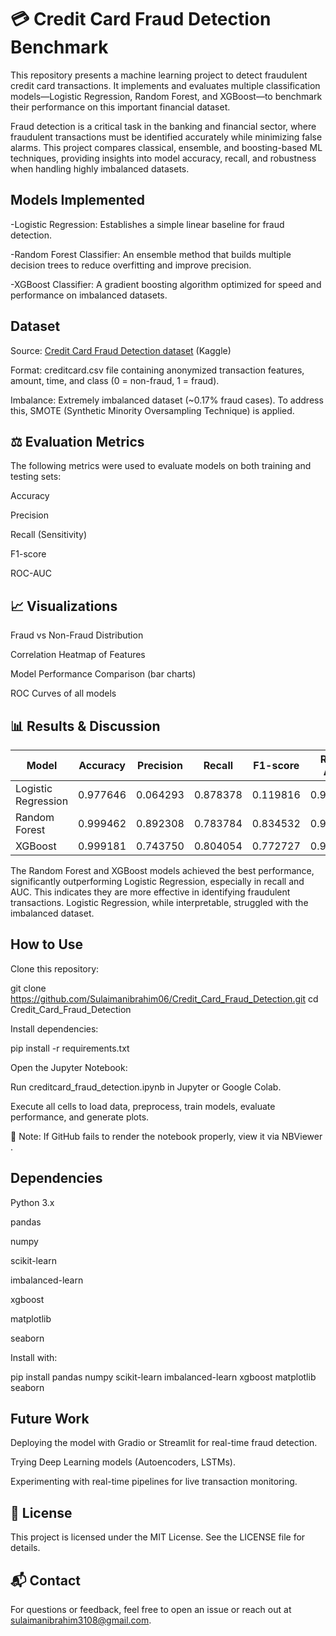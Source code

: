 # 💳 Credit Card Fraud Detection Benchmark

This repository presents a machine learning project to detect fraudulent credit card transactions. It implements and evaluates multiple classification models—Logistic Regression, Random Forest, and XGBoost—to benchmark their performance on this important financial dataset.

Fraud detection is a critical task in the banking and financial sector, where fraudulent transactions must be identified accurately while minimizing false alarms. This project compares classical, ensemble, and boosting-based ML techniques, providing insights into model accuracy, recall, and robustness when handling highly imbalanced datasets.

## Models Implemented

-Logistic Regression: Establishes a simple linear baseline for fraud detection.

-Random Forest Classifier: An ensemble method that builds multiple decision trees to reduce overfitting and improve precision.

-XGBoost Classifier: A gradient boosting algorithm optimized for speed and performance on imbalanced datasets.

## Dataset

Source: [Credit Card Fraud Detection dataset](https://www.kaggle.com/datasets/mlg-ulb/creditcardfraud?utm_source=chatgpt.com)
 (Kaggle)

Format: creditcard.csv file containing anonymized transaction features, amount, time, and class (0 = non-fraud, 1 = fraud).

Imbalance: Extremely imbalanced dataset (~0.17% fraud cases). To address this, SMOTE (Synthetic Minority Oversampling Technique) is applied.

## ⚖️ Evaluation Metrics

The following metrics were used to evaluate models on both training and testing sets:

Accuracy

Precision

Recall (Sensitivity)

F1-score

ROC-AUC

## 📈 Visualizations

Fraud vs Non-Fraud Distribution

Correlation Heatmap of Features

Model Performance Comparison (bar charts)

ROC Curves of all models

## 📊 Results & Discussion
| Model               | Accuracy | Precision | Recall | F1-score | ROC-AUC |
| ------------------- | -------- | --------- | ------ | -------- | ------- |
| Logistic Regression | 0.977646     | 0.064293      | 0.878378 | 0.119816 | 0.967001   |
| Random Forest       | 0.999462  | 0.892308 | 0.783784 | 0.834532 | 0.962474    |
| XGBoost             | 0.999181  | 0.743750 | 0.804054 | 0.772727 | 0.973827    |


The Random Forest and XGBoost models achieved the best performance, significantly outperforming Logistic Regression, especially in recall and AUC. This indicates they are more effective in identifying fraudulent transactions. Logistic Regression, while interpretable, struggled with the imbalanced dataset.

## How to Use

Clone this repository:

git clone https://github.com/Sulaimanibrahim06/Credit_Card_Fraud_Detection.git
cd Credit_Card_Fraud_Detection


Install dependencies:

pip install -r requirements.txt


Open the Jupyter Notebook:

Run creditcard_fraud_detection.ipynb in Jupyter or Google Colab.

Execute all cells to load data, preprocess, train models, evaluate performance, and generate plots.

📌 Note: If GitHub fails to render the notebook properly, view it via NBViewer
.

## Dependencies

Python 3.x

pandas

numpy

scikit-learn

imbalanced-learn

xgboost

matplotlib

seaborn

Install with:

pip install pandas numpy scikit-learn imbalanced-learn xgboost matplotlib seaborn

## Future Work

Deploying the model with Gradio or Streamlit for real-time fraud detection.

Trying Deep Learning models (Autoencoders, LSTMs).

Experimenting with real-time pipelines for live transaction monitoring.

## 📜 License

This project is licensed under the MIT License. See the LICENSE file for details.

## 📬 Contact

For questions or feedback, feel free to open an issue or reach out at sulaimanibrahim3108@gmail.com.

